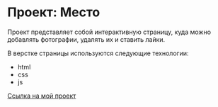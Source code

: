 # Проект: Место

Проект представляет собой интерактивную страницу, куда можно добавлять фотографии, удалять их и ставить лайки.

В верстке страницы используются следующие технологии:
* html
* css
* js

[Ссылка на мой проект](https://stan99-cheb.github.io/mesto-project/)